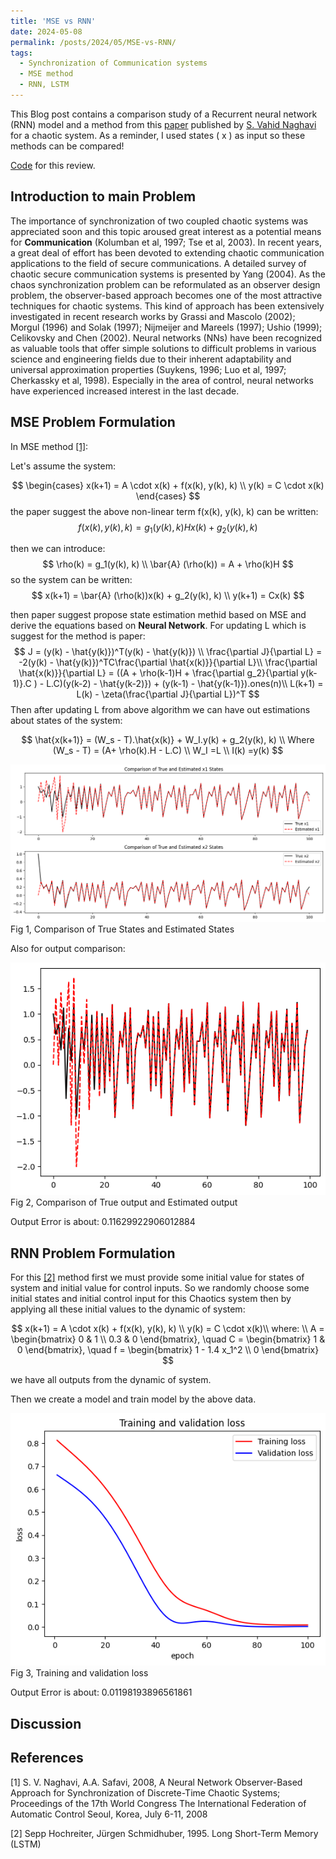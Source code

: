 ```yaml
---
title: 'MSE vs RNN'
date: 2024-05-08
permalink: /posts/2024/05/MSE-vs-RNN/
tags:
  - Synchronization of Communication systems
  - MSE method
  - RNN, LSTM
---
```


This Blog post contains a comparison study of a Recurrent neural network (RNN) model and a method from this [paper](https://folk.ntnu.no/skoge/prost/proceedings/ifac2008/data/papers/1383.pdf)  published by [S. Vahid Naghavi](https://scholar.google.com/citations?user=5bT9h5IAAAAJ&hl=en) for a chaotic system. As a reminder, I used states \( x \) as input so these methods can be compared!

[Code](https://github.com/mosi2002/Rnn-based-estimation-Vs-mse-estimation) for this review.
## Introduction to main Problem
The importance of synchronization of two coupled chaotic systems was appreciated soon and this topic aroused great interest as a potential means for **Communication** (Kolumban et al, 1997; Tse et al, 2003). In recent years, a great deal of effort has been devoted to extending chaotic communication applications to the field of secure communications. A detailed survey of chaotic secure communication systems is presented by Yang (2004). As the chaos synchronization problem can be reformulated as an observer design problem, the observer-based approach becomes one of the most attractive techniques for chaotic systems. This kind of approach has been extensively investigated in recent research works by Grassi and Mascolo (2002); Morgul (1996) and Solak (1997); Nijmeijer and Mareels (1997); Ushio (1999); Celikovsky and Chen (2002). Neural networks (NNs) have been recognized as valuable tools that offer simple solutions to difficult problems in various science and engineering fields due to their inherent adaptability and universal approximation properties (Suykens, 1996; Luo et al, 1997; Cherkassky et al, 1998). Especially in the area of control, neural networks have experienced increased interest in the last decade.

## MSE Problem Formulation
In MSE method [[1]](#1):

Let's assume the system:

$$
\begin{cases}
x(k+1) = A \cdot x(k) + f(x(k), y(k), k) \\
y(k) = C \cdot x(k)
\end{cases}
$$
the paper suggest the above non-linear term f(x(k), y(k), k) can be written:
$$
f(x(k), y(k), k) =g_1(y(k), k)Hx(k) + g_2(y(k), k)
$$

then we can introduce:
$$
\rho(k) = g_1(y(k), k) \\
\bar{A} (\rho(k)) = A + \rho(k)H
$$
so the system can be written:
$$
x(k+1)  = \bar{A} (\rho(k))x(k) + g_2(y(k), k) \\
y(k+1) = Cx(k)
$$

then paper suggest propose state estimation methid based on MSE and derive the equations based on **Neural Network**.
For updating L which is suggest for the method is paper:
$$
J = (y(k) - \hat{y(k)})^T(y(k) - \hat{y(k)}) \\
\frac{\partial J}{\partial L}  = -2(y(k) - \hat{y(k)})^TC\frac{\partial \hat{x(k)}}{\partial L}\\
\frac{\partial \hat{x(k)}}{\partial L} = ((A + \rho(k-1)H + \frac{\partial g_2}{\partial y(k-1)}.C ) - L.C)(y(k-2) - \hat{y(k-2)}) + (y(k-1) - \hat{y(k-1)}).ones(n)\\
L(k+1) = L(k) - \zeta(\frac{\partial J}{\partial L})^T
$$
Then after updating L from above algorithm we can have out estimations about states of the system:

$$
\hat{x(k+1)} = (W_s - T).\hat{x(k)} + W_I.y(k) + g_2(y(k), k) \\
Where (W_s - T) = (A+ \rho(k).H - L.C) \\
W_I =L \\  I(k) =y(k)
$$

![Fig 1](/images/MSE_RNN_Post/Fig1.png)<br>
Fig 1, Comparison of True States and Estimated States

Also for output comparison:

![Fig 2](/images/MSE_RNN_Post/Fig2.png)<br>
Fig 2, Comparison of True output and Estimated output

Output Error is about: 0.11629922906012884

## RNN Problem Formulation
For this  [[2]](#2) method first we must provide some initial value for states of system and initial value for control inputs. So we randomly choose some initial states and initial control input for this Chaotics system then by applying all these initial values to the dynamic of system:

$$
x(k+1) = A \cdot x(k) + f(x(k), y(k), k) \\
y(k) = C \cdot x(k)\\
where: \\
A = \begin{bmatrix}
0 & 1 \\
0.3 & 0
\end{bmatrix}, \quad
C = \begin{bmatrix}
1 & 0
\end{bmatrix}, \quad
f = \begin{bmatrix}
1 - 1.4 x_1^2 \\
0
\end{bmatrix}
$$

we have all outputs from the dynamic of system.

Then we create a model and train model by the above data.

![Fig 3](/images/MSE_RNN_Post/RNN.png)<br>
Fig 3, Training and validation loss

Output Error is about: 0.01198193896561861

## Discussion

## References
<a name="1">[1]</a> S. V. Naghavi, A.A. Safavi, 2008, A Neural Network Observer-Based Approach for Synchronization of  Discrete-Time Chaotic Systems; Proceedings of the 17th World Congress The International Federation of Automatic Control Seoul, Korea, July 6-11, 2008

<a name="2">[2]</a> Sepp Hochreiter, Jürgen Schmidhuber, 1995. Long Short-Term Memory (LSTM)


